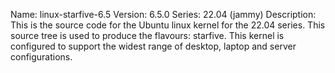 Name:    linux-starfive-6.5
Version: 6.5.0
Series:  22.04 (jammy)
Description:
    This is the source code for the Ubuntu linux kernel for the 22.04 series. This
    source tree is used to produce the flavours: starfive.
    This kernel is configured to support the widest range of desktop, laptop and
    server configurations.
